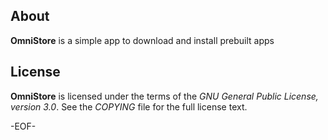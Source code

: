 About
-----

**OmniStore** is a simple app to download and install prebuilt apps


License
-------

**OmniStore** is licensed under the terms of the *GNU General Public License,
version 3.0*. See the *COPYING* file for the full license text.


-EOF-
